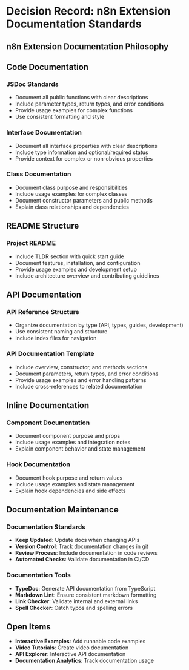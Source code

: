 # Decision Record: n8n Extension Documentation Standards

## n8n Extension Documentation Philosophy

## Code Documentation

### JSDoc Standards
- Document all public functions with clear descriptions
- Include parameter types, return types, and error conditions
- Provide usage examples for complex functions
- Use consistent formatting and style

### Interface Documentation
- Document all interface properties with clear descriptions
- Include type information and optional/required status
- Provide context for complex or non-obvious properties

### Class Documentation
- Document class purpose and responsibilities
- Include usage examples for complex classes
- Document constructor parameters and public methods
- Explain class relationships and dependencies

## README Structure

### Project README
- Include TLDR section with quick start guide
- Document features, installation, and configuration
- Provide usage examples and development setup
- Include architecture overview and contributing guidelines

## API Documentation

### API Reference Structure
- Organize documentation by type (API, types, guides, development)
- Use consistent naming and structure
- Include index files for navigation

### API Documentation Template
- Include overview, constructor, and methods sections
- Document parameters, return types, and error conditions
- Provide usage examples and error handling patterns
- Include cross-references to related documentation

## Inline Documentation

### Component Documentation
- Document component purpose and props
- Include usage examples and integration notes
- Explain component behavior and state management

### Hook Documentation
- Document hook purpose and return values
- Include usage examples and state management
- Explain hook dependencies and side effects

## Documentation Maintenance

### Documentation Standards
- **Keep Updated**: Update docs when changing APIs
- **Version Control**: Track documentation changes in git
- **Review Process**: Include documentation in code reviews
- **Automated Checks**: Validate documentation in CI/CD

### Documentation Tools
- **TypeDoc**: Generate API documentation from TypeScript
- **Markdown Lint**: Ensure consistent markdown formatting
- **Link Checker**: Validate internal and external links
- **Spell Checker**: Catch typos and spelling errors

## Open Items
- **Interactive Examples**: Add runnable code examples
- **Video Tutorials**: Create video documentation
- **API Explorer**: Interactive API documentation
- **Documentation Analytics**: Track documentation usage
